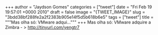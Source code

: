 
+++
author = "Jaydson Gomes"
categories = ["tweet"]
date = "Fri Feb 19 19:57:01 +0000 2010"
draft = false
image = "{TWEET_IMAGE}"
slug = "3bdd38bf288fe2a2f2383b905e14f5d5b618b6e5"
tags = ["tweet"]
title = """Mas olha só: VMware adqui..."""
+++
Mas olha só: VMware adquire a Zimbra - &gt; http://tinyurl.com/yengtr7
